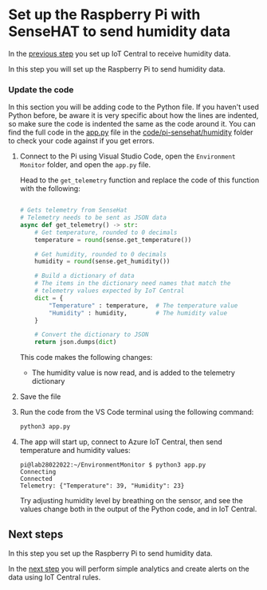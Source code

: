 # Set up the Raspberry Pi with SenseHAT to send humidity data

In the [previous step](./set-up-humidity-sound.md) you set up IoT Central to receive humidity data.

In this step you will set up the Raspberry Pi to send humidity data.


### Update the code

In this section you will be adding code to the Python file. If you haven't used Python before, be aware it is very specific about how the lines are indented, so make sure the code is indented the same as the code around it. You can find the full code in the [app.py](../code/pi-sensehat/humidity/app.py) file in the [code/pi-sensehat/humidity](../code/pi-sensehat/humidity) folder to check your code against if you get errors.

1. Connect to the Pi using Visual Studio Code, open the `Environment Monitor` folder, and open the `app.py` file.

   Head to the `get_telemetry` function and replace the code of this function with the following:

    ```python
    
    # Gets telemetry from SenseHat
    # Telemetry needs to be sent as JSON data
    async def get_telemetry() -> str:
        # Get temperature, rounded to 0 decimals
        temperature = round(sense.get_temperature())

        # Get humidity, rounded to 0 decimals
        humidity = round(sense.get_humidity())

        # Build a dictionary of data
        # The items in the dictionary need names that match the
        # telemetry values expected by IoT Central
        dict = {
            "Temperature" : temperature,  # The temperature value
            "Humidity" : humidity,        # The humidity value
        }

        # Convert the dictionary to JSON
        return json.dumps(dict)
    ```

    This code makes the following changes:

    * The humidity value is now read, and is added to the telemetry dictionary


1. Save the file

1. Run the code from the VS Code terminal using the following command:

    ```sh
    python3 app.py
    ```

1. The app will start up, connect to Azure IoT Central, then send temperature and humidity values:

    ```output
    pi@lab28022022:~/EnvironmentMonitor $ python3 app.py
    Connecting
    Connected
    Telemetry: {"Temperature": 39, "Humidity": 23}
    ```

    Try adjusting humidity level by breathing on the sensor, and see the values change both in the output of the Python code, and in IoT Central.


## Next steps

In this step you set up the Raspberry Pi to send humidity data.

In the [next step](./rules.md) you will perform simple analytics and create alerts on the data using IoT Central rules.
